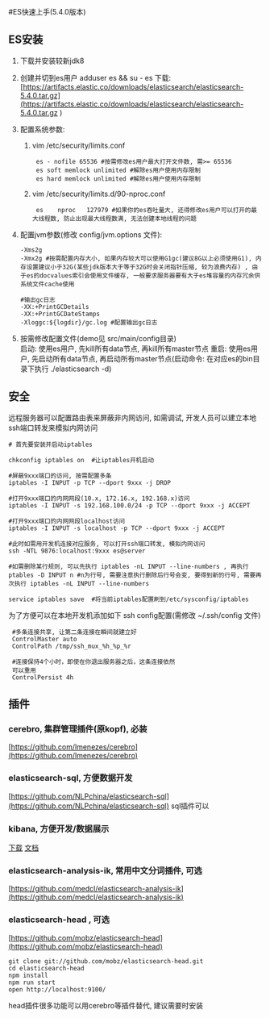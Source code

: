 
#ES快速上手(5.4.0版本)

## ES安装
 1. 下载并安装较新jdk8
 2. 创建并切到es用户 adduser es && su - es
 下载: [https://artifacts.elastic.co/downloads/elasticsearch/elasticsearch-5.4.0.tar.gz](https://artifacts.elastic.co/downloads/elasticsearch/elasticsearch-5.4.0.tar.gz
)
 3. 配置系统参数:
  
    1. vim /etc/security/limits.conf
    
            es - nofile 65536 #按需修改es用户最大打开文件数, 需>= 65536
            es soft memlock unlimited #解除es用户使用内存限制
            es hard memlock unlimited #解除es用户使用内存限制
   
    2. vim /etc/security/limits.d/90-nproc.conf
        
            es    nproc   127979 #如果你的es吞吐量大, 还得修改es用户可以打开的最大线程数, 防止出现最大线程数满, 无法创建本地线程的问题 
    
  
 4. 配置jvm参数(修改 config/jvm.options 文件):
    
        -Xms2g
        -Xmx2g #按需配置内存大小, 如果内存较大可以使用G1gc(建议8G以上必须使用G1), 内存设置建议小于32G(某些jdk版本大于等于32G时会关闭指针压缩, 较为浪费内存) , 由于es的docvalues索引会使用文件缓存, 一般要求服务器要有大于es堆容量的内存冗余供系统文件cache使用
    
        #输出gc日志
        -XX:+PrintGCDetails
        -XX:+PrintGCDateStamps
        -Xloggc:${logdir}/gc.log #配置输出gc日志
    
 5. 按需修改配置文件(demo见 src/main/config目录)   
 启动: 使用es用户, 先kill所有data节点, 再kill所有master节点
 重启: 使用es用户, 先启动所有data节点, 再启动所有master节点(启动命令: 在对应es的bin目录下执行 ./elasticsearch -d) 
 
 
 ## 安全
     
远程服务器可以配置路由表来屏蔽非内网访问, 如需调试, 开发人员可以建立本地ssh端口转发来模拟内网访问
     
    # 首先要安装并启动iptables
        
    chkconfig iptables on  #让iptables开机启动
     
    #屏蔽9xxx端口的访问, 按需配置多条
    iptables -I INPUT -p TCP --dport 9xxx -j DROP
     
    #打开9xxx端口的内网网段(10.x, 172.16.x, 192.168.x)访问
    iptables -I INPUT -s 192.168.100.0/24 -p TCP --dport 9xxx -j ACCEPT
     
    #打开9xxx端口的内网网段localhost访问
    iptables -I INPUT -s localhost -p TCP --dport 9xxx -j ACCEPT
     
    #此时如需用开发机连接对应服务, 可以打开ssh端口转发, 模拟内网访问
    ssh -NTL 9876:localhost:9xxx es@server
     
    #如需删除某行规则, 可以先执行 iptables -nL INPUT --line-numbers , 再执行 ptables -D INPUT n #n为行号, 需要注意执行删除后行号会变, 要得到新的行号, 需要再次执行 iptables -nL INPUT --line-numbers
     
    service iptables save  #将当前iptables配置刷到/etc/sysconfig/iptables
     
 为了方便可以在本地开发机添加如下 ssh config配置(需修改 ~/.ssh/config 文件)
  
     #多条连接共享, 让第二条连接在瞬间就建立好
     ControlMaster auto
     ControlPath /tmp/ssh_mux_%h_%p_%r
     
     #连接保持4个小时，即使在你退出服务器之后，这条连接依然
     可以重用
     ControlPersist 4h
 

## 插件

### cerebro, 集群管理插件(原kopf), 必装
[https://github.com/lmenezes/cerebro](https://github.com/lmenezes/cerebro)

### elasticsearch-sql, 方便数据开发
[https://github.com/NLPchina/elasticsearch-sql](https://github.com/NLPchina/elasticsearch-sql)
sql插件可以

### kibana, 方便开发/数据展示
[下载](https://artifacts.elastic.co/downloads/kibana/kibana-5.4.0-linux-x86_64.tar.gz)
[文档](https://www.elastic.co/guide/en/kibana/current/index.html)

### elasticsearch-analysis-ik, 常用中文分词插件, 可选
[https://github.com/medcl/elasticsearch-analysis-ik](https://github.com/medcl/elasticsearch-analysis-ik)

### elasticsearch-head , 可选
[https://github.com/mobz/elasticsearch-head](https://github.com/mobz/elasticsearch-head)

    git clone git://github.com/mobz/elasticsearch-head.git
    cd elasticsearch-head
    npm install
    npm run start
    open http://localhost:9100/  
    
   head插件很多功能可以用cerebro等插件替代, 建议需要时安装








   









